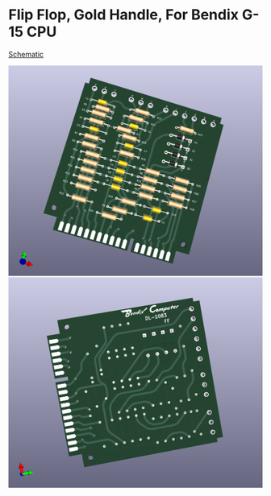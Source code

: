 # Flip Flop, Gold Handle, For Bendix G-15 CPU
[Schematic](G15_Gold_FF_Schematic.pdf)

![Front](G15_Gold_FF_Front.png)
![Back](G15_Gold_FF_Back.png)

